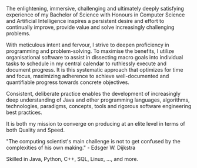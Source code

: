 The enlightening, immersive, challenging and ultimately deeply satisfying experience of my Bachelor of Science with Honours in Computer Science and Artificial Intelligence inspires a persistent desire and effort to continually improve, provide value and solve increasingly challenging problems.

With meticulous intent and fervour, I strive to deepen proficiency in programming and problem-solving. To maximise the benefits, I utilize organisational software to assist in dissecting macro goals into individual tasks to schedule in my central calendar to ruthlessly execute and document progress. It is this systematic approach that optimizes for time and focus, maximizing adherence to achieve well-documented and quantifiable progress towards concrete objectives.

Consistent, deliberate practice enables the development of increasingly deep understanding of Java and other programming languages, algorithms, technologies, paradigms, concepts, tools and rigorous software engineering best practices. 

It is both my mission to converge on producing at an elite level in terms of both Quality and Speed.

"The computing scientist's main challenge is not to get confused by the complexities of his own making." - Edsger W. Dijkstra

Skilled in Java, Python, C++, SQL, Linux, ..., and more.
